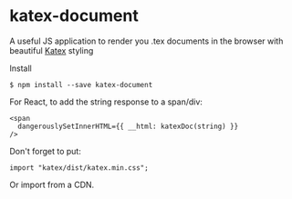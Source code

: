 # katex-document

A useful JS application to render you .tex documents in the browser with beautiful [Katex](https://github.com/Khan/KaTeX) styling

Install

```
$ npm install --save katex-document
```

For React, to add the string response to a span/div:

```
<span
  dangerouslySetInnerHTML={{ __html: katexDoc(string) }}
/>
```

Don't forget to put:

```
import "katex/dist/katex.min.css";
```

Or import from a CDN.
